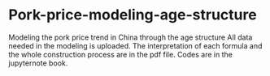 # Pork-price-modeling-age-structure
Modeling the pork price trend in China through the age structure
All data needed in the modeling is uploaded.
The interpretation of each formula and the whole construction process are in the pdf file.
Codes are in the jupyternote book.
